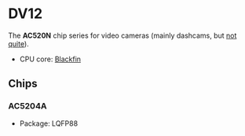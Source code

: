 # DV12

The **AC520N** chip series for video cameras (mainly dashcams, but [not quite](../../boards/ls-dv04-b-v1.1/index.md)).

- CPU core: [Blackfin](../../cpu/index.md#blackfin)

## Chips

### AC5204A

- Package: LQFP88
